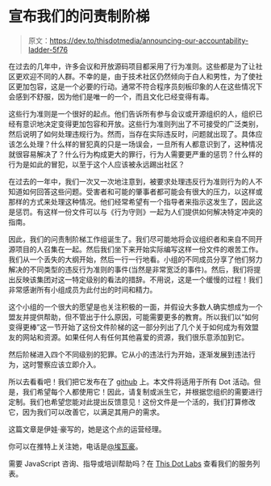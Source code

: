 # 宣布我们的问责制阶梯

> 原文：<https://dev.to/thisdotmedia/announcing-our-accountability-ladder-5f76>

在过去的几年中，许多会议和开放源码项目都采用了行为准则。这些都是为了让社区更欢迎不同的人群。不幸的是，由于技术社区仍然倾向于白人和男性，为了使社区更加包容，这是一个必要的行动。通常不符合程序员刻板印象的人在这些情况下会感到不舒服，因为他们是唯一的一个，而且文化已经变得有毒。

这些行为准则是一个很好的起点。他们告诉所有参与会议或开源组织的人，组织已经有意识地决定变得更加包容和开放。这些行为准则列出了不可接受的广泛类别，然后说明了如何处理违规行为。然而，当存在实际违反时，问题就出现了。具体应该怎么处理？什么样的冒犯真的只是一场误会，一旦所有人都意识到了，这种情况就很容易解决了？什么行为构成更大的罪行，行为人需要更严重的惩罚？什么样的行为是如此的冒犯，以至于这个人应该被永远踢出社区？

在过去的一年中，我们一次又一次地注意到，被要求处理违反行为准则行为的人不知道如何回答这些问题。受害者和可能的肇事者都可能会有很大的压力，以这样或那样的方式来处理这种情况。他们经常希望有一个指导者来指示这发生了，因此这是惩罚。有这样一份文件可以与《行为守则》一起为人们提供如何解决特定冲突的指南。

因此，我们的问责制阶梯工作组诞生了。我们尽可能地将会议组织者和来自不同开源项目的人召集在一起。然后我们坐下来开始实际编写这样一份文件的艰苦工作。我们从一个丢失的大纲开始，然后一行一行地看。小组的不同成员分享了他们努力解决的不同类型的违反行为准则的事件(当然是非常宽泛的事件)。然后，我们将提出反映该集团对这一特定级别的看法的措辞。不用说，这是一个缓慢的过程！我们非常感谢所有小组成员为此付出的时间和精力。

这个小组的一个很大的愿望是也关注积极的一面，并假设大多数人确实想成为一个盟友并提供帮助，但不管出于什么原因，可能需要更多的教育。所以我们以“如何变得更棒”这一节开始了这份文件阶梯的这一部分列出了几个关于如何成为有效盟友的网站和资源。如果任何人有任何其他喜爱的资源，我们很乐意添加到它。

然后阶梯进入四个不同级别的犯罪。它从小的违法行为开始，逐渐发展到违法行为，这时警察应该立即介入。

所以去看看吧！我们把它发布在了 [github](https://github.com/thisdot/accountability-ladder) 上。本文件将适用于所有 Dot 活动。但是，我们希望每个人都使用它！因此，请复制或派生它，并根据您组织的需要进行定制。我们也希望您能对此提出反馈意见！这份文件是一个活的，我们打算修改它，因为我们可以改善它，以满足其用户的需求。

这篇文章是伊娃·豪写的，她是这个点的运营经理。

你可以在推特上关注她，电话是[@埃瓦豪](https://dev.to/evahowe)。

需要 JavaScript 咨询、指导或培训帮助吗？在 [This Dot Labs](https://thisdot.co) 查看我们的服务列表。